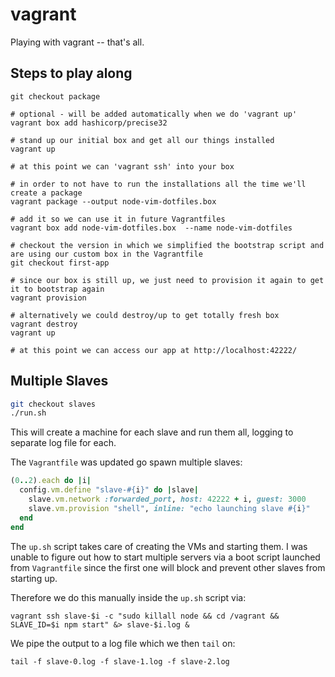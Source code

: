# vagrant

Playing with vagrant -- that's all.


## Steps to play along
    
    git checkout package

    # optional - will be added automatically when we do 'vagrant up'
    vagrant box add hashicorp/precise32 

    # stand up our initial box and get all our things installed
    vagrant up

    # at this point we can 'vagrant ssh' into your box

    # in order to not have to run the installations all the time we'll create a package
    vagrant package --output node-vim-dotfiles.box

    # add it so we can use it in future Vagrantfiles
    vagrant box add node-vim-dotfiles.box  --name node-vim-dotfiles

    # checkout the version in which we simplified the bootstrap script and are using our custom box in the Vagrantfile
    git checkout first-app

    # since our box is still up, we just need to provision it again to get it to bootstrap again
    vagrant provision

    # alternatively we could destroy/up to get totally fresh box
    vagrant destroy
    vagrant up

    # at this point we can access our app at http://localhost:42222/

## Multiple Slaves

```sh
git checkout slaves
./run.sh
```

This will create a machine for each slave and run them all, logging to separate log file for each.

The `Vagrantfile` was updated go spawn multiple slaves:

```ruby
(0..2).each do |i| 
  config.vm.define "slave-#{i}" do |slave|
    slave.vm.network :forwarded_port, host: 42222 + i, guest: 3000
    slave.vm.provision "shell", inline: "echo launching slave #{i}"
  end
end
```

The `up.sh` script takes care of creating the VMs and starting them. I was unable to figure out how to start
multiple servers via a boot script launched from `Vagrantfile` since the first one will block and prevent other slaves
from starting up.

Therefore we do this manually inside the `up.sh` script via:

    vagrant ssh slave-$i -c "sudo killall node && cd /vagrant && SLAVE_ID=$i npm start" &> slave-$i.log &

We pipe the output to a log file which we then `tail` on:

    tail -f slave-0.log -f slave-1.log -f slave-2.log
